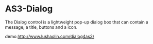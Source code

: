 AS3-Dialog
==========

The Dialog control is a lightweight pop-up dialog box that can contain a message, a title, buttons and a icon.

demo:http://www.lushaolin.com/dialog4as3/


